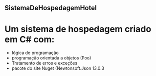 ## SistemaDeHospedagemHotel
# Um sistema de hospedagem criado em C# com: 
 - lógica de programação
 - programação orientada a objetos (Poo)
 - Tratamento de erros e exceções
 - pacote do site Nuget (Newtonsoft.Json 13.0.3

